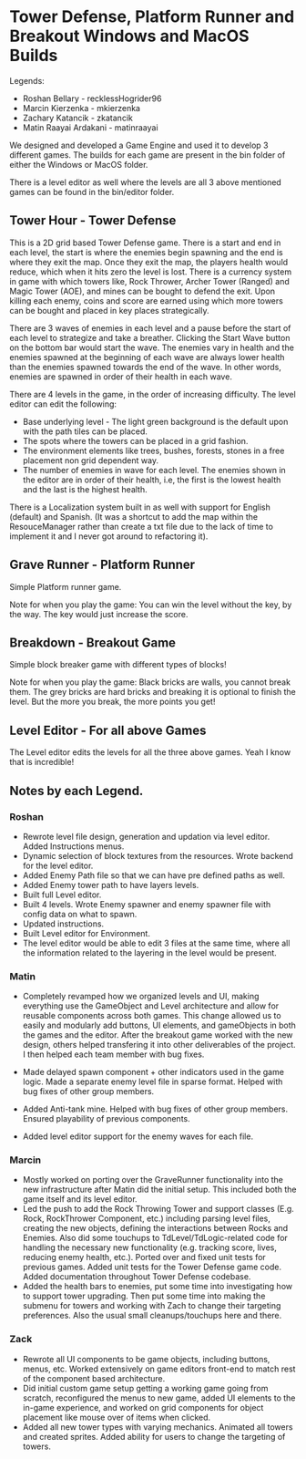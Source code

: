 # Tower Defense, Platform Runner and Breakout Windows and MacOS Builds

Legends:
- Roshan Bellary - recklessHogrider96
- Marcin Kierzenka - mkierzenka
- Zachary Katancik - zkatancik
- Matin Raayai Ardakani - matinraayai

We designed and developed a Game Engine and used it to develop 3 different games.
The builds for each game are present in the bin folder of either the Windows or MacOS folder.

There is a level editor as well where the levels are all 3 above mentioned games can be found in the bin/editor folder.

## Tower Hour - Tower Defense

This is a 2D grid based Tower Defense game. There is a start and end in each level, the start is where the enemies begin spawning and the end is where they exit the map. Once they exit the map, the players health would reduce, which when it hits zero the level is lost. There is a currency system in game with which towers like, Rock Thrower, Archer Tower (Ranged) and Magic Tower (AOE), and mines can be bought to defend the exit. Upon killing each enemy, coins and score are earned using which more towers can be bought and placed in key places strategically. 

There are 3 waves of enemies in each level and a pause before the start of each level to strategize and take a breather. Clicking the Start Wave button on the bottom bar would start the wave. The enemies vary in health and the enemies spawned at the beginning of each wave are always lower health than the enemies spawned towards the end of the wave. In other words, enemies are spawned in order of their health in each wave.  

There are 4 levels in the game, in the order of increasing difficulty. The level editor can edit the following:
- Base underlying level - The light green background is the default upon with the path tiles can be placed.
- The spots where the towers can be placed in a grid fashion.
- The environment elements like trees, bushes, forests, stones in a free placement non grid dependent way.
- The number of enemies in wave for each level. The enemies shown in the editor are in order of their health, i.e, the first is the lowest health and the last is the highest health.

There is a Localization system built in as well with support for English (default) and Spanish. (It was a shortcut to add the map within the ResouceManager rather than create a txt file due to the lack of time to implement it and I never got around to refactoring it).

## Grave Runner - Platform Runner

Simple Platform runner game. 

Note for when you play the game: You can win the level without the key, by the way. The key would just increase the score.

## Breakdown - Breakout Game

Simple block breaker game with different types of blocks!

Note for when you play the game: Black bricks are walls, you cannot break them. The grey bricks are hard bricks and breaking it is optional to finish the level. But the more you break, the more points you get! 

## Level Editor - For all above Games

The Level editor edits the levels for all the three above games. Yeah I know that is incredible!

## Notes by each Legend.

### Roshan
- Rewrote level file design, generation and updation via level editor. Added Instructions menus. 
- Dynamic selection of block textures from the resources. Wrote backend for the level editor.
- Added Enemy Path file so that we can have pre defined paths as well.
- Added Enemy tower path to have layers levels.
- Built full Level editor.
- Built 4 levels. Wrote Enemy spawner and enemy spawner file with config data on what to spawn.
- Updated instructions.
- Built Level editor for Environment.
- The level editor would be able to edit 3 files at the same time, where all the information related to the layering in the level would be present.

### Matin
- Completely revamped how we organized levels and UI, making everything use the GameObject and Level architecture
and allow for reusable components across both games. This change allowed us to easily and modularly add buttons, UI elements,
and gameObjects in both the games and the editor. After the breakout game worked with the new design, others helped transfering
it into other deliverables of the project. I then helped each team member with bug fixes.

- Made delayed spawn component + other indicators used in the game logic. Made a separate enemy level file in sparse format.
Helped with bug fixes of other group members.

- Added Anti-tank mine. Helped with bug fixes of other group members. Ensured playability of previous components.
- Added level editor support for the enemy waves for each file.

### Marcin
- Mostly worked on porting over the GraveRunner functionality into the new infrastructure after Matin did the initial setup.
This included both the game itself and its level editor.
- Led the push to add the Rock Throwing Tower and support classes (E.g. Rock, RockThrower Component, etc.) including parsing level
files, creating the new objects, defining the interactions between Rocks and Enemies. Also did some touchups to
TdLevel/TdLogic-related code for handling the necessary new functionality (e.g. tracking score, lives, reducing enemy health, etc.).
Ported over and fixed unit tests for previous games. Added unit tests for the Tower Defense game code. Added documentation
throughout Tower Defense codebase.
- Added the health bars to enemies, put some time into investigating how to support tower upgrading. Then put some time into
making the submenu for towers and working with Zach to change their targeting preferences.
Also the usual small cleanups/touchups here and there.

### Zack
- Rewrote all UI components to be game objects, including buttons, menus, etc. Worked extensively
on game editors front-end to match rest of the component based architecture. 
- Did initial custom game setup getting a working game going from scratch, 
reconfigured the menus to new game, added UI elements to the in-game experience, and worked on grid components for object placement like mouse over of 
items when clicked.
- Added all new tower types with varying mechanics. Animated all towers and created sprites. Added 
ability for users to change the targeting of towers.
